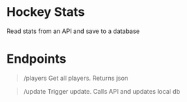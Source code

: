 # Hockey Stats
Read stats from an API and save to a database

# Endpoints
>/players
Get all players. Returns json

>/update
Trigger update. Calls API and updates local db
